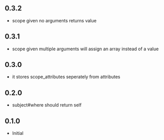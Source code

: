 ## 0.3.2

* scope given no arguments returns value


## 0.3.1

* scope given multiple arguments will assign an array instead of a value


## 0.3.0

* it stores scope_attributes seperately from attributes


## 0.2.0

* subject#where should return self


## 0.1.0

* Initial